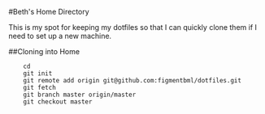 #Beth's Home Directory

This is my spot for keeping my dotfiles so that I can quickly clone them if I need to set
up a new machine.

##Cloning into Home
```
    cd
    git init
    git remote add origin git@github.com:figmentbml/dotfiles.git
    git fetch
    git branch master origin/master
    git checkout master
```


